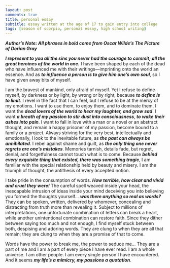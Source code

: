 ```yaml
---
layout: post
comments: true
title: personal essay
subtitle: essay written at the age of 17 to gain entry into college
tags: [season of scorpio, personal essay, high school writing] 
---
```

 ***Author’s Note: All phrases in bold come from Oscar Wilde’s The Picture of Dorian Gray*** 

***I represent to you all the sins you never had the courage to commit; all the great heroines of the world in one.*** I have been shaped by each of the dead who have influenced me with their writings—imprinting onto the world an essence. And as ***to influence a person is to give him one’s own soul***, so I have given away bits of myself.   


I am the bravest of mankind, only afraid of myself. Yet I refuse to define myself, by darkness or by light, by wrong or by right, because ***to define is to limit***. I revel in the fact that I can feel, but I refuse to be at the mercy of my emotions. I want to use them, to enjoy them, and to dominate them. I want the ***dead lovers of the world to hear my laughter, and grow sad***. I want ***a breath of my passion to stir dust into consciousness***, ***to wake their ashes into pain***. I want to fall in love with a man or a novel or an abstract thought, and remain a happy prisoner of my passion, become bound to a family or a project. Always striving for the very best, intellectually and emotionally, I look to the inevitable future, as ***the past can always be annihilated***. I rebel against shame and guilt, as ***the only thing one never regrets are one’s mistakes***. Memories tarnish, details fade, but regret, denial, and forgetfulness cannot touch what is to come. Because ***behind every exquisite thing that existed, there was something tragic***, I am familiar with the special relationship held by beauty and misery. I am the triumph of thought, the antithesis of every accepted notion.   


I take pride in the consumption of words. ***How terrible, how clear and vivid and cruel they were!*** The careful spell weaved inside your head, the inescapable intrusion of ideas inside your mind deceiving you into believing you formed the thoughts yourself... ***was there anything so real as words?*** They can be spoken, written, delivered by whomever, concealing and distracting from truth more than revealing it. Subject to millions of interpretations, one unfortunate combination of letters can break a heart, while another unintentional combination can restore faith. Since they dither between saying too much and not enough, I find myself stuck between both, despising and adoring words. They are clung to when they are all that remain; they are clung to when they are a promise of that to come.   


Words have the power to break me, the power to seduce me... They are a part of me and I am a part of every piece I have ever read. I am a whole universe. I am other people. I am every single person I have encountered. And it seems ***my life’s a mimicry, my passions a quotation***.   

